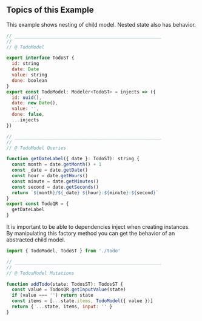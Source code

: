 ## Topics of this Example

This example shows nesting of child model.
Nested state also has behavior.

```javascript
// ______________________________________________________
//
// @ TodoModel

export interface TodoST {
  id: string
  date: Date
  value: string
  done: boolean
}
export const TodoModel: Modeler<TodoST> = injects => ({
  id: uuid(),
  date: new Date(),
  value: '',
  done: false,
  ...injects
})

// ______________________________________________________
//
// @ TodoModel Queries

function getDateLabel({ date }: TodoST): string {
  const month = date.getMonth() + 1
  const _date = date.getDate()
  const hour = date.getHours()
  const minute = date.getMinutes()
  const second = date.getSeconds()
  return `${month}/${_date} ${hour}:${minute}:${second}`
}
export const TodoQR = {
  getDateLabel
}

```

It is important to be able to dependencies inject when creating instances.
By manipulating this factory method you can get the behavior of an abstracted child model.

```javascript
import { TodoModel, TodoST } from './todo'

// ______________________________________________________
//
// @ TodosModel Mutations

function addTodo(state: TodosST): TodosST {
  const value = TodosQR.getInputValue(state)
  if (value === '') return state
  const items = [...state.items, TodoModel({ value })]
  return { ...state, items, input: '' }
}
```
